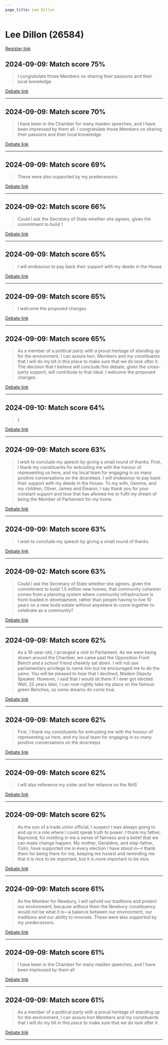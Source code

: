 ```yaml
---
page_title: Lee Dillon
---
```


# Lee Dillon  (26584)

[Register link](https://www.theyworkforyou.com/mp/26584/register)



## 2024-09-09: Match score 75%

>I congratulate those Members on sharing their passions and their local knowledge

[Debate link](https://www.theyworkforyou.com/debates/?id=2024-09-09b.642.1) 

---



## 2024-09-09: Match score 70%

>I have been in the Chamber for many maiden speeches, and I have been impressed by them all. I congratulate those Members on sharing their passions and their local knowledge.

[Debate link](https://www.theyworkforyou.com/debates/?id=2024-09-09b.642.1) 

---



## 2024-09-09: Match score 69%

>These were also supported by my predecessors

[Debate link](https://www.theyworkforyou.com/debates/?id=2024-09-09b.642.1) 

---



## 2024-09-02: Match score 66%

>Could I ask the Secretary of State whether she agrees, given the commitment to build 1

[Debate link](https://www.theyworkforyou.com/debates/?id=2024-09-02a.8.0) 

---



## 2024-09-09: Match score 65%

>I will endeavour to pay back their support with my deeds in the House

[Debate link](https://www.theyworkforyou.com/debates/?id=2024-09-09b.642.1) 

---



## 2024-09-09: Match score 65%

>I welcome the proposed changes

[Debate link](https://www.theyworkforyou.com/debates/?id=2024-09-09b.642.1) 

---



## 2024-09-09: Match score 65%

>As a member of a political party with a proud heritage of standing up for the environment, I can assure hon. Members and my constituents that I will do my bit in this place to make sure that we do look after it. The decision that I believe will conclude this debate, given the cross-party support, will contribute to that ideal. I welcome the proposed changes.

[Debate link](https://www.theyworkforyou.com/debates/?id=2024-09-09b.642.1) 

---



## 2024-09-10: Match score 64%

>]

[Debate link](https://www.theyworkforyou.com/debates/?id=2024-09-10a.677.6) 

---



## 2024-09-09: Match score 63%

>I wish to conclude my speech by giving a small round of thanks. First, I thank my constituents for entrusting me with the honour of representing us here, and my local team for engaging in so many positive conversations on the doorsteps. I will endeavour to pay back their support with my deeds in the House. To my wife, Gemma, and my children, Oliver, James and Eleanor, I say thank you for your constant support and love that has allowed me to fulfil my dream of being the Member of Parliament for my home.

[Debate link](https://www.theyworkforyou.com/debates/?id=2024-09-09b.642.1) 

---



## 2024-09-09: Match score 63%

>I wish to conclude my speech by giving a small round of thanks

[Debate link](https://www.theyworkforyou.com/debates/?id=2024-09-09b.642.1) 

---



## 2024-09-02: Match score 63%

>Could I ask the Secretary of State whether she agrees, given the commitment to build 1.5 million new homes, that community cohesion comes from a planning system where community infrastructure is front-loaded in development, rather than people having to live 10 years on a new build estate without anywhere to come together to celebrate as a community?

[Debate link](https://www.theyworkforyou.com/debates/?id=2024-09-02a.8.0) 

---



## 2024-09-09: Match score 62%

>As a 16-year-old, I arranged a visit to Parliament. As we were being shown around the Chamber, we came past the Opposition Front Bench and a school friend cheekily sat down. I will not use parliamentary privilege to name him but he encouraged me to do the same. You will be pleased to hear that I declined, Madam Deputy Speaker. However, I said that I would sit there if I ever  got elected. Well, 25 years later, I can now rightly take my place on the famous green Benches, so some dreams do come true.

[Debate link](https://www.theyworkforyou.com/debates/?id=2024-09-09b.642.1) 

---



## 2024-09-09: Match score 62%

>First, I thank my constituents for entrusting me with the honour of representing us here, and my local team for engaging in so many positive conversations on the doorsteps

[Debate link](https://www.theyworkforyou.com/debates/?id=2024-09-09b.642.1) 

---



## 2024-09-09: Match score 62%

>I will also reference my sister and her reliance on the NHS

[Debate link](https://www.theyworkforyou.com/debates/?id=2024-09-09b.642.1) 

---



## 2024-09-09: Match score 62%

>As the son of a trade union official, I suspect I was always going to end up in a role where I could speak truth to power. I thank my father, Raymond, for instilling in me a sense of fairness and a belief that we can make change happen. My mother, Geraldine, and step-father, Colin, have supported me in every election I have stood in—I thank them for being there for me, keeping me honest and reminding me that it is nice to be important, but it is more important to be nice.

[Debate link](https://www.theyworkforyou.com/debates/?id=2024-09-09b.642.1) 

---



## 2024-09-09: Match score 61%

>As the Member for Newbury, I will uphold our traditions and protect our environment, because without them the Newbury constituency would not be what it  is—a balance between our environment, our traditions and our ability to innovate. These were also supported by my predecessors.

[Debate link](https://www.theyworkforyou.com/debates/?id=2024-09-09b.642.1) 

---



## 2024-09-09: Match score 61%

>I have been in the Chamber for many maiden speeches, and I have been impressed by them all

[Debate link](https://www.theyworkforyou.com/debates/?id=2024-09-09b.642.1) 

---



## 2024-09-09: Match score 61%

>As a member of a political party with a proud heritage of standing up for the environment, I can assure hon Members and my constituents that I will do my bit in this place to make sure that we do look after it

[Debate link](https://www.theyworkforyou.com/debates/?id=2024-09-09b.642.1) 

---

